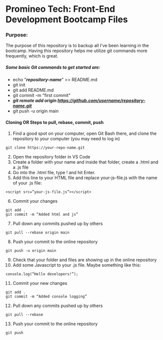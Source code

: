 # Promineo Tech: Front-End Development Bootcamp Files

### Purpose:
The purpose of this repository is to backup all I've been learning in the bootcamp. 
Having this repository helps me utilize git commands more frequently, which is great.


##### Some basic Git commands to get started are:

- echo "***repository-name***" >> README.md
- git init
- git add README.md
- git commit -m "first commit"
- ***git remote add origin https://github.com/username/repository-name.git***
- git push -u origin main

#### Cloning OR Steps to pull, rebase, commit, push 

1. Find a good spot on your computer, open Git Bash there, and clone the repository to your computer (you may need to log in)
```
git clone https://your-repo-name.git
```
2. Open the repository folder in VS Code
3. Create a folder with your name and inside that folder, create a .html and a .js file
4. Go into the .html file, type ! and hit Enter.
5. Add this line to your HTML file and replace your-js-file.js with the name of your .js file:
```
<script src=”your-js-file.js”></script>
```
6. Commit your changes
```
git add .
git commit -m “Added html and js”
```
7. Pull down any commits pushed up by others
```
git pull --rebase origin main
```
8. Push your commit to the online repository
```
git push -u origin main
```
9. Check that your folder and files are showing up in the online repository
10. Add some Javascript to your .js file. Maybe something like this:
```
console.log(“Hello developers!”);
```
11. Commit your new changes
```
git add .
git commit -m “Added console logging”
```
12. Pull down any commits pushed up by others
```
git pull --rebase
```
13. Push your commit to the online repository
```
git push
```
[^1]: My reference.
[^2]: Every new line should be prefixed with 2 spaces.  
  This allows you to have a footnote with multiple lines.
[^note]:
    Named footnotes will still render with numbers instead of the text but allow easier identification and linking.  
    This footnote also has been made with a different syntax using 4 spaces for new lines.
